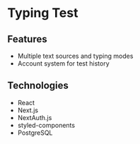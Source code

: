 # Typing Test

## Features
- Multiple text sources and typing modes
- Account system for test history

## Technologies
- React
- Next.js
- NextAuth.js
- styled-components
- PostgreSQL
